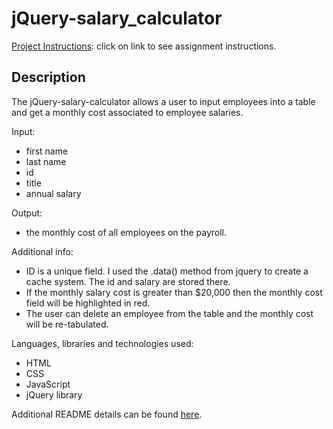 # jQuery-salary_calculator

[Project Instructions](./INSTRUCTIONS.md): click on link to see assignment instructions.

## Description

The jQuery-salary-calculator allows a user to input employees into a table and get a monthly cost associated
to employee salaries.

Input: 
- first name
- last name
- id
- title
- annual salary

Output: 
- the monthly cost of all employees on the payroll.

Additional info:
- ID is a unique field. I used the .data() method from jquery to create a cache system. The id and salary
  are stored there.
- If the monthly salary cost is greater than $20,000 then the monthly cost field will be highlighted in red.
- The user can delete an employee from the table and the monthly cost will be re-tabulated.

Languages, libraries and technologies used:
- HTML
- CSS
- JavaScript
- jQuery library

Additional README details can be found [here](https://github.com/PrimeAcademy/readme-template/blob/master/README.md).
